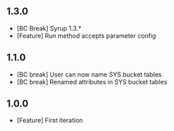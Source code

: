 ## 1.3.0
 * [BC Break]   Syrup 1.3.*
 * [Feature]     Run method accepts parameter config

## 1.1.0
 * [BC break]       User can now name SYS bucket tables
 * [BC break]       Renamed attributes in SYS bucket tables

## 1.0.0
 * [Feature]    First iteration

